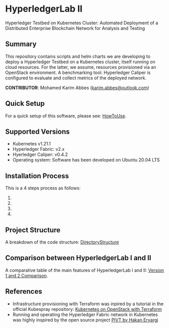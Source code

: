 # **HyperledgerLab II**

Hyperledger Testbed on Kubernetes Cluster: Automated Deployment of a Distributed Enterprise Blockchain Network for Analysis and Testing

## Summary

This repository contains scripts and helm charts we are developing to deploy a Hyperledger Testbed on a Kubernetes cluster, itself running on cloud resources. For the latter, we assume, resources provisioned via an OpenStack environment.
A benchmarking tool: Hyperledger Caliper is configured to evaluate and collect metrics of the deployed network.

**CONTRIBUTOR**: Mohamed Karim Abbes (karim.abbes@outlook.com)

## Quick Setup

For a quick setup of this software, please see: [HowToUse](docs/HowToUse.md).

## Supported Versions

- Kubernetes v1.21.1
- Hyperledger Fabric: v2.x
- Hyerledger Caliper: v0.4.2
- Operating system: Software has been developed on Ubuntu 20.04 LTS

## Installation Process

This is a 4 steps process as follows:

1.
2.
3.
4.

## Project Structure

A breakdown of the code structure: [DirectoryStructure](docs/DirectoryStructure.md)

## Comparison between HyperledgerLab I and II

A comparative table of the main features of HyperledgerLab I and II: [Version 1 and 2 Comparison](./docs/ComparativeTable.md).

## References

- Infrastructure provisioning with Terraform was inpired by a tutorial in the official Kubespray repository: [Kubernetes on OpenStack with Terraform](https://github.com/kubernetes-sigs/kubespray/tree/master/contrib/terraform/openstack)
- Running and operating the Hyperledger Fabric network in Kubernetes was highly inspired by the open source project [PIVT by Hakan Eryargi](https://github.com/hyfen-nl/PIVT)
